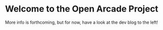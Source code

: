 # Welcome to the Open Arcade Project

More info is forthcoming, but for now, have a look at the dev blog to the left!
